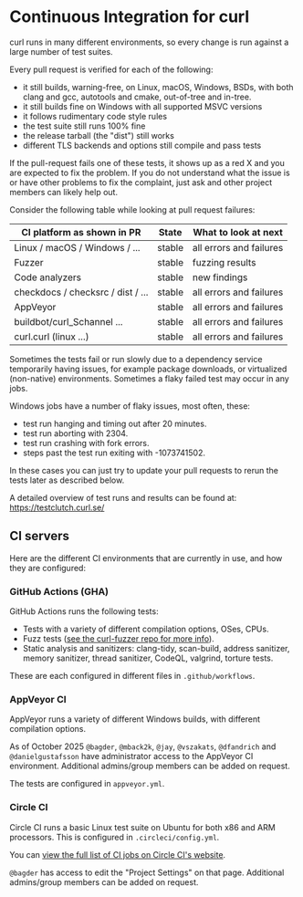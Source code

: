 <!--
Copyright (C) Daniel Stenberg, <daniel@haxx.se>, et al.

SPDX-License-Identifier: curl
-->

# Continuous Integration for curl

curl runs in many different environments, so every change is run against a
large number of test suites.

Every pull request is verified for each of the following:

 - it still builds, warning-free, on Linux, macOS, Windows, BSDs, with both
   clang and gcc, autotools and cmake, out-of-tree and in-tree.
 - it still builds fine on Windows with all supported MSVC versions
 - it follows rudimentary code style rules
 - the test suite still runs 100% fine
 - the release tarball (the "dist") still works
 - different TLS backends and options still compile and pass tests

If the pull-request fails one of these tests, it shows up as a red X and you
are expected to fix the problem. If you do not understand what the issue is or
have other problems to fix the complaint, just ask and other project members
can likely help out.

Consider the following table while looking at pull request failures:

 | CI platform as shown in PR          | State  | What to look at next       |
 | ----------------------------------- | ------ | -------------------------- |
 | Linux / macOS / Windows / ...       | stable | all errors and failures    |
 | Fuzzer                              | stable | fuzzing results            |
 | Code analyzers                      | stable | new findings               |
 | checkdocs / checksrc / dist / ...   | stable | all errors and failures    |
 | AppVeyor                            | stable | all errors and failures    |
 | buildbot/curl_Schannel ...          | stable | all errors and failures    |
 | curl.curl (linux ...)               | stable | all errors and failures    |

Sometimes the tests fail or run slowly due to a dependency service temporarily
having issues, for example package downloads, or virtualized (non-native)
environments. Sometimes a flaky failed test may occur in any jobs.

Windows jobs have a number of flaky issues, most often, these:
- test run hanging and timing out after 20 minutes.
- test run aborting with 2304.
- test run crashing with fork errors.
- steps past the test run exiting with -1073741502.

In these cases you can just try to update your pull requests to rerun the tests
later as described below.

A detailed overview of test runs and results can be found at:
https://testclutch.curl.se/

## CI servers

Here are the different CI environments that are currently in use, and how they
are configured:

### GitHub Actions (GHA)

GitHub Actions runs the following tests:

- Tests with a variety of different compilation options, OSes, CPUs.
- Fuzz tests ([see the curl-fuzzer repo for more
  info](https://github.com/curl/curl-fuzzer)).
- Static analysis and sanitizers: clang-tidy, scan-build, address sanitizer,
  memory sanitizer, thread sanitizer, CodeQL, valgrind, torture tests.

These are each configured in different files in `.github/workflows`.

### AppVeyor CI

AppVeyor runs a variety of different Windows builds, with different compilation
options.

As of October 2025 `@bagder`, `@mback2k`, `@jay`, `@vszakats`, `@dfandrich`
and `@danielgustafsson` have administrator access to the AppVeyor CI
environment.  Additional admins/group members can be added on request.

The tests are configured in `appveyor.yml`.

### Circle CI

Circle CI runs a basic Linux test suite on Ubuntu for both x86 and ARM
processors. This is configured in `.circleci/config.yml`.

You can [view the full list of CI jobs on Circle CI's
website](https://app.circleci.com/pipelines/github/curl/curl).

`@bagder` has access to edit the "Project Settings" on that page. Additional
admins/group members can be added on request.
